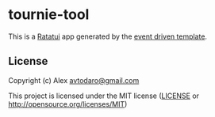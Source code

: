 # tournie-tool

This is a [Ratatui] app generated by the [event driven template].

[Ratatui]: https://ratatui.rs
[event driven template]: https://github.com/ratatui/templates/tree/main/event-driven

## License

Copyright (c) Alex <avtodaro@gmail.com>

This project is licensed under the MIT license ([LICENSE] or <http://opensource.org/licenses/MIT>)

[LICENSE]: ./LICENSE
